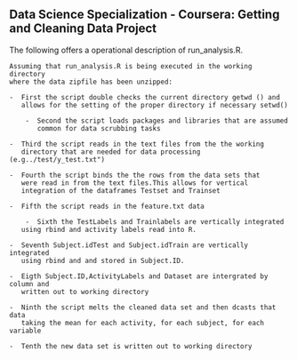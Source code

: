 ## Data Science Specialization - Coursera: Getting and Cleaning Data Project


The following offers a operational description of run_analysis.R.

    Assuming that run_analysis.R is being executed in the working directory
    where the data zipfile has been unzipped:

	-  First the script double checks the current directory getwd () and 
  	   allows for the setting of the proper directory if necessary setwd()   
         
        -  Second the script loads packages and libraries that are assumed
           common for data scrubbing tasks

	-  Third the script reads in the text files from the the working
 	   directory that are needed for data processing (e.g../test/y_test.txt")
 
	-  Fourth the script binds the the rows from the data sets that 
	   were read in from the text files.This allows for vertical
	   integration of the dataframes Testset and Trainset

	-  Fifth the script reads in the feature.txt data
 
        -  Sixth the TestLabels and Trainlabels are vertically integrated 
	   using rbind and activity labels read into R. 

	-  Seventh Subject.idTest and Subject.idTrain are vertically integrated 
	   using rbind and and stored in Subject.ID.
		
	-  Eigth Subject.ID,ActivityLabels and Dataset are intergrated by column and 
	   written out to working directory

	-  Ninth the script melts the cleaned data set and then dcasts that data
	   taking the mean for each activity, for each subject, for each variable

	-  Tenth the new data set is written out to working directory